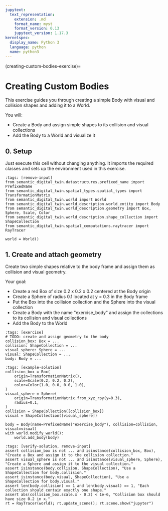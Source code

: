 ```yaml
---
jupytext:
  text_representation:
    extension: .md
    format_name: myst
    format_version: 0.13
    jupytext_version: 1.17.3
kernelspec:
  display_name: Python 3
  language: python
  name: python3
---
```


(creating-custom-bodies-exercise)=
# Creating Custom Bodies

This exercise guides you through creating a simple Body with visual and collision shapes and adding it to a World.

You will:
- Create a Body and assign simple shapes to its collision and visual collections
- Add the Body to a World and visualize it

## 0. Setup
Just execute this cell without changing anything. It imports the required classes and sets up the environment used in this exercise.

```{code-cell} ipython3
:tags: [remove-input]
from semantic_digital_twin.datastructures.prefixed_name import PrefixedName
from semantic_digital_twin.spatial_types.spatial_types import TransformationMatrix
from semantic_digital_twin.world import World
from semantic_digital_twin.world_description.world_entity import Body
from semantic_digital_twin.world_description.geometry import Box, Sphere, Scale, Color
from semantic_digital_twin.world_description.shape_collection import ShapeCollection
from semantic_digital_twin.spatial_computations.raytracer import RayTracer

world = World()
```

## 1. Create and attach geometry
Create two simple shapes relative to the body frame and assign them as collision and visual geometry.

Your goal:
- Create a red Box of size 0.2 x 0.2 x 0.2 centered at the Body origin
- Create a Sphere of radius 0.1 located at y = 0.3 in the Body frame
- Put the Box into the collision collection and the Sphere into the visual collection
- Create a Body with the name "exercise_body" and assign the collections to its collision and visual collections
- Add the Body to the World

```{code-cell} ipython3
:tags: [exercise]
# TODO: create and assign geometry to the body
collision_box: Box = ...
collision: ShapeCollection = ...
visual_sphere: Sphere = ...
visual: ShapeCollection = ...
body: Body = ...

```

```{code-cell} ipython3
:tags: [example-solution]
collision_box = Box(
    origin=TransformationMatrix(),
    scale=Scale(0.2, 0.2, 0.2),
    color=Color(1.0, 0.0, 0.0, 1.0),
)
visual_sphere = Sphere(
    origin=TransformationMatrix.from_xyz_rpy(y=0.3),
    radius=0.1,
)
collision = ShapeCollection([collision_box])
visual = ShapeCollection([visual_sphere])

body = Body(name=PrefixedName("exercise_body"), collision=collision, visual=visual)
with world.modify_world():
    world.add_body(body)
```

```{code-cell} ipython3
:tags: [verify-solution, remove-input]
assert collision_box is not ... and isinstance(collision_box, Box), "Create a Box and assign it to the collision collection."
assert visual_sphere is not ... and isinstance(visual_sphere, Sphere), "Create a Sphere and assign it to the visual collection."
assert isinstance(body.collision, ShapeCollection), "Use a ShapeCollection for body.collision."
assert isinstance(body.visual, ShapeCollection), "Use a ShapeCollection for body.visual."
assert len(body.collision) == 1 and len(body.visual) == 1, "Each collection should contain exactly one shape."
assert abs(collision_box.scale.x - 0.2) < 1e-6, "Collision box should have size 0.2 in x."
rt = RayTracer(world); rt.update_scene(); rt.scene.show("jupyter")
```

